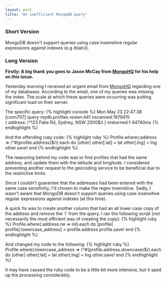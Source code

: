 ```yaml
---
layout: post
title: "An inefficient MongoDB query"
---
```


### Short Version
  MongoDB doesn't support queries using case insensitive regular expressions  against indexes (e.g /blah/i).

### Long Version
**Firstly: A big thank you goes to Jason McCay from [MongoHQ](http://mongohq.com) for his help on this issue.**

Yesterday morning I received an urgent email from [MongoHQ](http://mongohq.com) regarding one of my databases. According to the email, one of my queries was missing the index. The scale at which these queries were occurring was putting significant load on their server.

The specific query:
{% highlight console %}
Mon May 23 22:47:38 [conn707] query mydb.profiles reslen:441 nscanned:1979415 \
{ address: /^123 Fake Rd, Sydney, NSW 2000$/i }  nreturned:1 44740ms
{% endhighlight %}

And the offending ruby code:
{% highlight ruby %}
  Profile.where(:address => /^#{profile.address}$/i).each do |other|
    other[:lat] = lat
    other[:lng] = lng
    other.save!
  end
{% endhighlight %}

The reasoning behind my code was to find profiles that had the same address, and update them with the latitude and longitude. I considered preventing another request to the geocoding service to be beneficial due to the restrictive limits.

Since I couldn't guarantee that the addresses had been entered with the same case sensitivity, I'd chosen to make the regex insensitive. Sadly, I wasn't aware that MongoDB doesn't support queries using case insensitive regular expressions against indexes (at this time).

A quick fix was to create another column that had an all lower case copy of the address and remove the 'i' from the query. I ran the following script (not necessarily the most efficient way of creating the copy):
{% highlight ruby %}
  Profile.where(:address.ne => nil).each do |profile|
    profile[:lowercase_address] = profile.address
    profile.save!
  end
{% endhighlight %}

And changed my code to the following:
{% highlight ruby %}
Profile.where(:lowercase_address => /^#{profile.address.downcase}$/).each do |other|
  other[:lat] = lat
  other[:lng] = lng
  other.save!
end
{% endhighlight %}

It may have caused the ruby code to be a little bit more intensive, but it sped up the processing considerably.